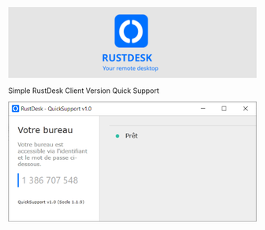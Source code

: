 <p align="center">
  <img src="logo-header.svg" alt="RustDesk - Your remote desktop"><br>
</p>

Simple RustDesk Client Version Quick Support

<img src="screen.png">
